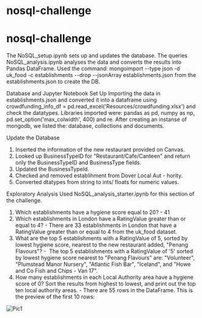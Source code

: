 # nosql-challenge

# nosql-challenge

The NoSQL_setup.ipynb sets up and updates the database. 
The queries NoSQL_analysis.ipynb analyses the data and converts the results into Pandas DataFrame. Used the command: mongoimport --type json -d uk_food -c establishments --drop --jsonArray establishments.json from the establishments.json to create the DB.

Database and Jupyter Notebook Set Up
Importing the data in establishments.json and converted it into a dataframe using crowdfunding_info_df = pd.read_excel('Resources/crowdfunding.xlsx') and check the datatypes.
Libraries imported were: pandas as pd, numpy as np, pd.set_option('max_colwidth', 400) and re.
After creating an instanse of mongodb, we listed the: database, collections and documents. 

Update the Database
1. Inserted the information of the new restaurant provided on Canvas.
2. Looked up BusinessTypeID for "Restaurant/Cafe/Canteen" and return only the BusinessTypeID and BusinessType fields.
3. Updated the BusinessTypeId.
4. Checked and removed establihment from Dover Local Aut - hority.
5. Converted dtatypes from string to ints/ floats for numeric values.


Exploratory Analysis
Used NoSQL_analysis_starter.ipynb for this section of the challenge.
1. Which establishments have a hygiene score equal to 20? - 41
2. Which establishments in London have a RatingValue greater than or equal to 4? - There are 33 establishments in London that have a RatingValue greater than or equal to 4 from the uk_food dataset.
3. What are the top 5 establishments with a RatingValue of 5, sorted by lowest hygiene score, nearest to the new restaurant added, "Penang Flavours"? -  The top 5 establishments with a RatingValue of '5' sorted by lowest hygiene score nearest to "Penang Flavours" are: "Volunteer", "Plumstead Manor Nursery", "Atlantic Fish Bar", "Iceland", and "Howe and Co Fish and Chips - Van 17".
4. How many establishments in each Local Authority area have a hygiene score of 0? Sort the results from highest to lowest, and print out the top ten local authority areas. - There are 55 rows in the DataFrame. This is the preview of the first 10 rows:

![Pic1](https://github.com/taniyatalukdar/nosql-challenge/tree/main/Images)

